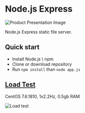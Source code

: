 # Node.js Express

![Product Presentation Image](https://miro.medium.com/max/6000/1*2XKvxfz0m_Za9cGMsEK_HA.png)

Node.js Express static file server.


## Quick start

- Install Node.js \ npm
- Clone or download repository
- Run `npm install` than `node app.js`


## [Load Test](http://loadest.io)

CentOS 7.6.1810, 1x2.2Hz, 0.5gb RAM  

![Load test](https://raw.githubusercontent.com/restinpc/Node-Express-Server/master/loadest.png)